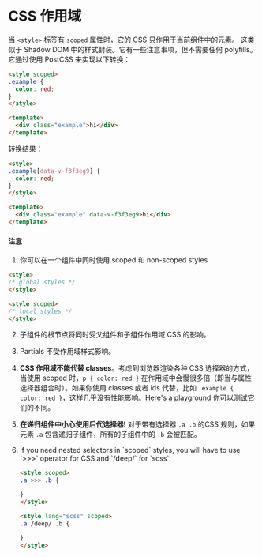 # CSS 作用域

当 `<style>` 标签有 `scoped` 属性时，它的 CSS 只作用于当前组件中的元素。 这类似于 Shadow DOM 中的样式封装。它有一些注意事项，但不需要任何 polyfills。 它通过使用 PostCSS 来实现以下转换：

``` html
<style scoped>
.example {
  color: red;
}
</style>

<template>
  <div class="example">hi</div>
</template>
```

转换结果：

``` html
<style>
.example[data-v-f3f3eg9] {
  color: red;
}
</style>

<template>
  <div class="example" data-v-f3f3eg9>hi</div>
</template>
```

#### 注意

1. 你可以在一个组件中同时使用 scoped 和 non-scoped styles

  ``` html
  <style>
  /* global styles */
  </style>

  <style scoped>
  /* local styles */
  </style>
  ```

2. 子组件的根节点将同时受父组件和子组件作用域 CSS 的影响。

3. Partials 不受作用域样式影响。

4. **CSS 作用域不能代替 classes**。考虑到浏览器渲染各种 CSS 选择器的方式，当使用 scoped 时，`p { color: red }` 在作用域中会慢很多倍（即当与属性选择器组合时）。如果你使用 classes 或者 ids 代替，比如 `.example { color: red }`，这样几乎没有性能影响。[Here's a playground](http://stevesouders.com/efws/css-selectors/csscreate.php) 你可以测试它们的不同。

5. **在递归组件中小心使用后代选择器!** 对于带有选择器 `.a .b` 的CSS 规则，如果元素 `.a` 包含递归子组件，所有的子组件中的 `.b` 会被匹配。

6. <!-- todo translation -->If you need nested selectors in `scoped` styles, you will have to use `>>>` operator for CSS and `/deep/` for `scss`:

    ``` html
    <style scoped>
    .a >>> .b {

    }
    </style>

    <style lang="scss" scoped>
    .a /deep/ .b {

    }
    </style>
    ```
